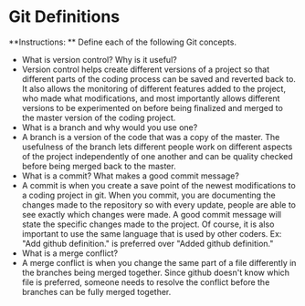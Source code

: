 # Git Definitions

**Instructions: ** Define each of the following Git concepts.

* What is version control?  Why is it useful?
* Version control helps create different versions of a project so that different parts of the coding process can be saved and reverted back to. It also allows the monitoring of different features added to the project, who made what modifications, and most importantly allows different versions to be experimented on before being finalized and merged to the master version of the coding project.
* What is a branch and why would you use one?
* A branch is a version of the code that was a copy of the master. The usefulness of the branch lets different people work on different aspects of the project independently of one another and can be quality checked before being merged back to the master.
* What is a commit? What makes a good commit message? 
* A commit is when you create a save point of the newest modifications to a coding project in git. When you commit, you are documenting the changes made to the repository so with every update, people are able to see exactly which changes were made. A good commit message will state the specific changes made to the project. Of course, it is also important to use the same language that is used by other coders. Ex: "Add github definition." is preferred over "Added github definition."
* What is a merge conflict?
* A merge conflict is when you change the same part of a file differently in the branches being merged together. Since github doesn't know which file is preferred, someone needs to resolve the conflict before the branches can be fully merged together.